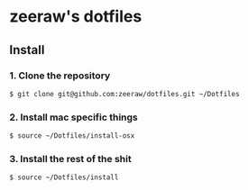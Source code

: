 # zeeraw's dotfiles

## Install

### 1. Clone the repository

```bash
$ git clone git@github.com:zeeraw/dotfiles.git ~/Dotfiles
```

### 2. Install mac specific things

```bash
$ source ~/Dotfiles/install-osx
```

### 3. Install the rest of the shit

```bash
$ source ~/Dotfiles/install
```
